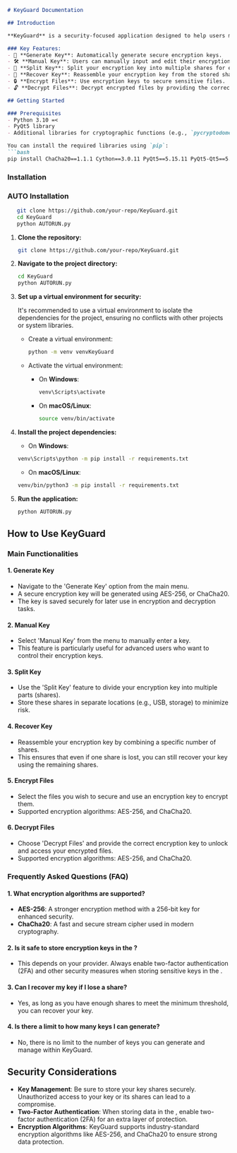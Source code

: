```markdown
# KeyGuard Documentation

## Introduction

**KeyGuard** is a security-focused application designed to help users manage, encrypt, and safely store sensitive information. The application leverages strong encryption algorithms to ensure the confidentiality and integrity of data.

### Key Features:
- 🔑 **Generate Key**: Automatically generate secure encryption keys.
- 🛠️ **Manual Key**: Users can manually input and edit their encryption keys for full control.
- 📂 **Split Key**: Split your encryption key into multiple shares for enhanced security.
- 🔗 **Recover Key**: Reassemble your encryption key from the stored shares.
- 🔒 **Encrypt Files**: Use encryption keys to secure sensitive files.
- 🔓 **Decrypt Files**: Decrypt encrypted files by providing the correct key.

## Getting Started

### Prerequisites
- Python 3.10 =<
- PyQt5 library
- Additional libraries for cryptographic functions (e.g., `pycryptodome`)

You can install the required libraries using `pip`:
```bash
pip install ChaCha20==1.1.1 Cython==3.0.11 PyQt5==5.15.11 PyQt5-Qt5==5.15.2 PyQt5_sip==12.15.0 cryptography==43.0.3 fpdf==1.7.2 six==1.16.0 utilitybelt==0.2.6 db-sqlite3==0.0.1
```

### Installation

### AUTO Installation
```bash
   git clone https://github.com/your-repo/KeyGuard.git
   cd KeyGuard
   python AUTORUN.py
```
1. **Clone the repository:**
   ```bash
   git clone https://github.com/your-repo/KeyGuard.git
   ```

2. **Navigate to the project directory:**
   ```bash
   cd KeyGuard
   python AUTORUN.py
   ```

3. **Set up a virtual environment for security:**

   It's recommended to use a virtual environment to isolate the dependencies for the project, ensuring no conflicts with other projects or system libraries.

   - Create a virtual environment:
     ```bash
     python -m venv venvKeyGuard
     ```

   - Activate the virtual environment:
     - On **Windows**:
       ```bash
       venv\Scripts\activate
       ```
     - On **macOS/Linux**:
       ```bash
       source venv/bin/activate
       ```

4. **Install the project dependencies:**
   - On **Windows**:
   ```bash
   venv\Scripts\python -m pip install -r requirements.txt
   ```
   - On **macOS/Linux**:
   ```bash
   venv/bin/python3 -m pip install -r requirements.txt
   ```

5. **Run the application:**
   ```bash
   python AUTORUN.py
   ``` 


## How to Use KeyGuard

### Main Functionalities

#### 1. Generate Key
- Navigate to the 'Generate Key' option from the main menu.
- A secure encryption key will be generated using AES-256, or ChaCha20.
- The key is saved securely for later use in encryption and decryption tasks.

#### 2. Manual Key
- Select 'Manual Key' from the menu to manually enter a key.
- This feature is particularly useful for advanced users who want to control their encryption keys.

#### 3. Split Key
- Use the 'Split Key' feature to divide your encryption key into multiple parts (shares).
- Store these shares in separate locations (e.g., USB,  storage) to minimize risk.

#### 4. Recover Key
- Reassemble your encryption key by combining a specific number of shares.
- This ensures that even if one share is lost, you can still recover your key using the remaining shares.

#### 5. Encrypt Files
- Select the files you wish to secure and use an encryption key to encrypt them.
- Supported encryption algorithms: AES-256, and ChaCha20.

#### 6. Decrypt Files
- Choose 'Decrypt Files' and provide the correct encryption key to unlock and access your encrypted files.
- Supported encryption algorithms: AES-256, and ChaCha20.

### Frequently Asked Questions (FAQ)

#### 1. **What encryption algorithms are supported?**
- **AES-256**: A stronger encryption method with a 256-bit key for enhanced security.
- **ChaCha20**: A fast and secure stream cipher used in modern cryptography.

#### 2. **Is it safe to store encryption keys in the ?**
- This depends on your  provider. Always enable two-factor authentication (2FA) and other security measures when storing sensitive keys in the .

#### 3. **Can I recover my key if I lose a share?**
- Yes, as long as you have enough shares to meet the minimum threshold, you can recover your key.

#### 4. **Is there a limit to how many keys I can generate?**
- No, there is no limit to the number of keys you can generate and manage within KeyGuard.

## Security Considerations

- **Key Management**: Be sure to store your key shares securely. Unauthorized access to your key or its shares can lead to a compromise.
- **Two-Factor Authentication**: When storing data in the , enable two-factor authentication (2FA) for an extra layer of protection.
- **Encryption Algorithms**: KeyGuard supports industry-standard encryption algorithms like AES-256, and ChaCha20 to ensure strong data protection.
